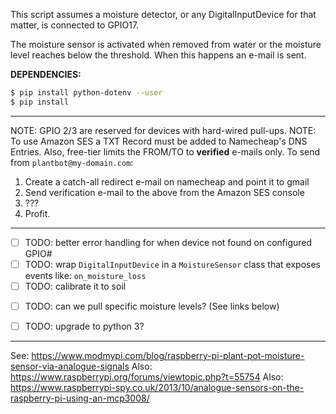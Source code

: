 This script assumes a moisture detector, or any DigitalInputDevice for that matter,
is connected to GPIO17.

The moisture sensor is activated when removed from water or the moisture level reaches
below the threshold. When this happens an e-mail is sent.

**DEPENDENCIES:**
```bash
$ pip install python-dotenv --user
$ pip install
```

--------------------

NOTE: GPIO 2/3 are reserved for devices with hard-wired pull-ups.
NOTE: To use Amazon SES a TXT Record must be added to Namecheap's DNS Entries. Also, free-tier
limits the FROM/TO to **verified** e-mails only. To send from `plantbot@my-domain.com`:

1. Create a catch-all redirect e-mail on namecheap and point it to gmail
2. Send verification e-mail to the above from the Amazon SES console
3. ???
4. Profit.

--------------------

- [ ] TODO: better error handling for when device not found on configured GPIO#
- [ ] TODO: wrap `DigitalInputDevice` in a `MoistureSensor` class that exposes events like:
`on_moisture_loss`
- [ ] TODO: calibrate it to soil
* [ ] TODO: can we pull specific moisture levels? (See links below)
- [ ] TODO: upgrade to python 3?

--------------------

See: https://www.modmypi.com/blog/raspberry-pi-plant-pot-moisture-sensor-via-analogue-signals
Also: https://www.raspberrypi.org/forums/viewtopic.php?t=55754
Also: https://www.raspberrypi-spy.co.uk/2013/10/analogue-sensors-on-the-raspberry-pi-using-an-mcp3008/